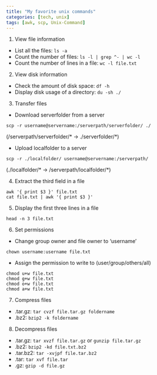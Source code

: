 ```yaml
---
title: "My favorite unix commands"
categories: [tech, unix]
tags: [awk, scp, Unix-Command]
---
```


1. View file information
  - List all the files: `ls -a`
  - Count the number of files: `ls -l | grep ^- | wc -l`
  - Count the number of lines in a file: `wc -l file.txt`

2. View disk information
  - Check the amount of disk space: `df -h`
  - Display disk usage of a directory: `du -sh ./`

3. Transfer files
  - Download serverfolder from a server
```
scp -r username@servername:/serverpath/serverfolder/ ./
```
(/serverpath/serverfolder/* -> ./serverfolder/*)
  - Upload localfolder to a server
```
scp -r ./localfolder/ username@servername:/serverpath/
```
(./localfolder/* -> /serverpath/localfolder/*)

4. Extract the third field in a file
```
awk '{ print $3 }' file.txt
cat file.txt | awk '{ print $3 }'
```

5. Display the first three lines in a file
```
head -n 3 file.txt
```

6. Set permissions
  - Change group owner and file owner to ‘username’
```
chown username:username file.txt
```
  - Assign the permission to write to (user/group/others/all)
```
chmod u+w file.txt
chmod g+w file.txt
chmod o+w file.txt
chmod a+w file.txt
```

7. Compress files
  - .tar.gz: `tar cvzf file.tar.gz foldername`
  - .bz2: `bzip2 -k foldername`

8. Decompress files
  - .tar.gz: `tar xvzf file.tar.gz` or `gunzip file.tar.gz`
  - .bz2: `bzip2 -kd file.txt.bz2`
  - .tar.bz2: `tar -xvjpf file.tar.bz2`
  - .tar: `tar xvf file.tar`
  - .gz: `gzip -d file.gz`
